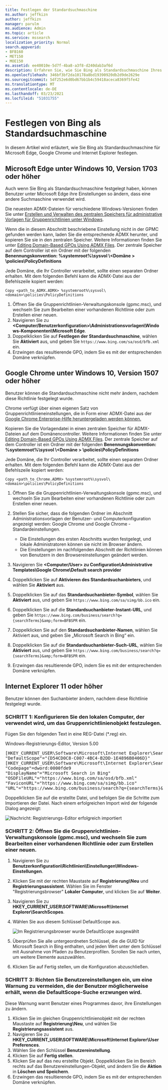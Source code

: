 ```yaml
---
title: Festlegen der Standardsuchmaschine
ms.author: jeffkizn
author: jeffkizn
manager: parulm
ms.audience: Admin
ms.topic: article
ms.service: mssearch
localization_priority: Normal
search.appverid:
- BFB160
- MET150
- MOE150
ms.assetid: ee40010e-5d7f-4ba8-a3f8-d240dab3af6d
description: Erfahren Sie, wie Sie Bing als Standardsuchmaschine Ihres Unternehmens für Microsoft Search festlegen.
ms.openlocfilehash: 346bf3bf2da10178a8bd19390920db2d9de2629e
ms.sourcegitcommit: 5df252e6d0bd67bb1b4c59418aceca8369f5fe42
ms.translationtype: MT
ms.contentlocale: de-DE
ms.lasthandoff: 03/23/2021
ms.locfileid: "51031755"
---
```

# <a name="make-bing-the-default-search-engine"></a>Festlegen von Bing als Standardsuchmaschine
  
In diesem Artikel wird erläutert, wie Sie Bing als Standardsuchmaschine für Microsoft Edge, Google Chrome und Internet Explorer festlegen. 
  
## <a name="microsoft-edge-on-windows-10-version-1703-or-later"></a>Microsoft Edge unter Windows 10, Version 1703 oder höher

Auch wenn Sie Bing als Standardsuchmaschine festgelegt haben, können Benutzer unter Microsoft Edge ihre Einstellungen so ändern, dass eine andere Suchmaschine verwendet wird.
  
Die neuesten ADMX-Dateien für verschiedene Windows-Versionen finden Sie unter [Erstellen und Verwalten des zentralen Speichers für administrative Vorlagen für Gruppenrichtlinien unter Windows](https://support.microsoft.com/help/3087759/how-to-create-and-manage-the-central-store-for-group-policy-administra).
  
Wenn die in diesem Abschnitt beschriebene Einstellung nicht in der GPMC gefunden werden kann, laden Sie die entsprechende ADMX herunter, und kopieren Sie sie in den zentralen Speicher. Weitere Informationen finden Sie unter [Editing Domain-Based GPOs Using ADMX Files](/previous-versions/windows/it-pro/windows-vista/cc748955%28v%3dws.10%29). Der zentrale Speicher auf dem Controller ist ein Ordner mit der folgenden **Benennungskonvention: %systemroot%\sysvol \\<Domäne \> \policies\PolicyDefinitions**
  
Jede Domäne, die Ihr Controller verarbeitet, sollte einen separaten Ordner erhalten. Mit dem folgenden Befehl kann die ADMX-Datei aus der Befehlszeile kopiert werden:
  
 `Copy <path_to_ADMX.ADMX> %systemroot%\sysvol\<domain>\policies\PolicyDefinitions`
  
1. Öffnen Sie die Gruppenrichtlinien-Verwaltungskonsole (gpmc.msc), und wechseln Sie zum Bearbeiten einer vorhandenen Richtlinie oder zum Erstellen einer neuen.
2. Navigieren Sie zu **&lt;Computer/Benutzerkonfiguration&gt;\Administrationsvorlagen\Windows-Komponenten\Microsoft Edge**.
3. Doppelklicken Sie auf **Festlegen der Standardsuchmaschine**, wählen Sie **Aktiviert** aus, und geben Sie `https://www.bing.com/sa/osd/bfb.xml` ein.
4. Erzwingen das resultierende GPO, indem Sie es mit der entsprechenden Domäne verknüpfen.


## <a name="google-chrome-on-windows-10-version-1507-or-later"></a>Google Chrome unter Windows 10, Version 1507 oder höher

Benutzer können die Standardsuchmaschine nicht mehr ändern, nachdem diese Richtlinie festgelegt wurde.
  
Chrome verfügt über einen eigenen Satz von Gruppenrichtlinieneinstellungen, die in Form einer ADMX-Datei aus der [Google Chrome Enterprise-Hilfe heruntergeladen werden können.](https://support.google.com/chrome/a/answer/187202)
  
Kopieren Sie die Vorlagendatei in einen zentralen Speicher für ADMX-Dateien auf dem Domänencontroller. Weitere Informationen finden Sie unter [Editing Domain-Based GPOs Using ADMX Files](/previous-versions/windows/it-pro/windows-vista/cc748955%28v%3dws.10%29). Der zentrale Speicher auf dem Controller ist ein Ordner mit der folgenden **Benennungskonvention: %systemroot%\sysvol \\<Domäne \> \policies\PolicyDefinitions**
  
Jede Domäne, die Ihr Controller verarbeitet, sollte einen separaten Ordner erhalten. Mit dem folgenden Befehl kann die ADMX-Datei aus der Befehlszeile kopiert werden:
  
 `Copy <path_to_Chrome.ADMX> %systemroot%\sysvol\<domain>\policies\PolicyDefinitions`
  
1. Öffnen Sie die Gruppenrichtlinien-Verwaltungskonsole (gpmc.msc), und wechseln Sie zum Bearbeiten einer vorhandenen Richtlinie oder zum Erstellen einer neuen.
2. Stellen Sie sicher, dass die folgenden Ordner im Abschnitt Administrationsvorlagen der Benutzer- und Computerkonfiguration angezeigt werden: Google Chrome und Google Chrome - Standardeinstellungen.

    - Die Einstellungen des ersten Abschnitts wurden festgelegt, und lokale Administratoren können sie nicht im Browser ändern.
    - Die Einstellungen im nachfolgenden Abschnitt der Richtlinien können von Benutzern in den Browsereinstellungen geändert werden.

3. Navigieren Sie **\<Computer/User\> zu Configuration\Administrative Templates\Google Chrome\Default search provider**
4. Doppelklicken Sie auf **Aktivieren des Standardsuchanbieters**, und wählen Sie **Aktiviert** aus.
5. Doppelklicken Sie auf das **Standardsuchanbieter-Symbol**, wählen Sie **Aktiviert** aus, und geben Sie `https://www.bing.com/sa/simg/bb.ico` ein.
6. Doppelklicken Sie auf die **Standardsuchanbieter-Instant-URL**, und geben Sie `https://www.bing.com/business/search?q={searchTerms}&amp;form=BFBSPR` ein.
7. Doppelklicken Sie auf den **Standardsuchanbieter-Namen**, wählen Sie Aktiviert aus, und geben Sie „Microsoft Search in Bing“ ein.
8. Doppelklicken Sie auf die **Standardsuchanbieter-Such-URL**, wählen Sie **Aktiviert** aus, und geben Sie `https://www.bing.com/business/search?q={searchTerms}&amp;form=BFBSPR` ein.
9. Erzwingen das resultierende GPO, indem Sie es mit der entsprechenden Domäne verknüpfen.

## <a name="internet-explorer-11-or-later"></a>Internet Explorer 11 oder höher

Benutzer können den Suchanbieter ändern, nachdem diese Richtlinie festgelegt wurde.
  
### <a name="step-1-configure-the-local-machine-that-will-be-used-to-set-the-gpo"></a>SCHRITT 1: Konfigurieren Sie den lokalen Computer, der verwendet wird, um das Gruppenrichtlinienobjekt festzulegen.

Fügen Sie den folgenden Text in eine REG-Datei (\*.reg) ein.
  
Windows-Registrierungs-Editor, Version 5.00
  
<pre>[HKEY_CURRENT_USER\Software\Microsoft\Internet Explorer\SearchScopes]
"DefaultScope"="{D54CD0C8-C007-4BC4-B2DD-1E4896B8406D}"
[HKEY_CURRENT_USER\Software\Microsoft\Internet Explorer\SearchScopes\{D54CD0C8-C007-4BC4-B2DD-1E4896B8406D}]
"Codepage"=dword:0000fde9
"DisplayName"="Microsoft Search in Bing"
"OSDFileURL"="https://www.bing.com/sa/osd/bfb.xml"
"FaviconURL"="https://www.bing.com/sa/simg/bb.ico"
"URL"="https://www.bing.com/business/search?q={searchTerms}&amp;form=BFBSPR"</pre>
  
Doppelklicken Sie auf die erstellte Datei, und befolgen Sie die Schritte zum Importieren der Datei. Nach einem erfolgreichen Import wird der folgende Dialog angezeigt:
  
![Nachricht: Registrierungs-Editor erfolgreich importiert](media/ea3686b9-f6d7-481e-9a0d-2c96891bc501.png)
  
### <a name="step-2-open-the-group-policy-management-console-gpmcmsc-and-switch-to-editing-an-existing-policy-or-creating-a-new-one"></a>SCHRITT 2: Öffnen Sie die Gruppenrichtlinien-Verwaltungskonsole (gpmc.msc), und wechseln Sie zum Bearbeiten einer vorhandenen Richtlinie oder zum Erstellen einer neuen.

1. Navigieren Sie zu **Benutzerkonfiguration\Richtlinien\Einstellungen\Windows-Einstellungen**.
2. Klicken Sie mit der rechten Maustaste auf **Registrierung\Neu** und **Registrierungsassistent**. Wählen Sie im Fenster "Registrierungsbrowser" **Lokaler Computer**, und klicken Sie auf **Weiter**.
3. Navigieren Sie zu **HKEY_CURRENT_USER\SOFTWARE\Microsoft\Internet Explorer\SearchScopes**.
4. Wählen Sie aus diesem Schlüssel DefaultScope aus.

    ![Im Registrierungsbrowser wurde DefaultScope ausgewählt](media/ec5a450d-0cba-4e9c-acba-1a09e8e90bad.png)
5. Überprüfen Sie alle untergeordneten Schlüssel, die die GUID für Microsoft Search in Bing enthalten, und jeden Wert unter dem Schlüssel mit Ausnahme von Pfaden zu Benutzerprofilen. Scrollen Sie nach unten, um weitere Elemente auszuwählen.
6. Klicken Sie auf Fertig stellen, um die Konfiguration abzuschließen.

### <a name="step-3-set-up-user-preferences-to-help-eliminate-a-warning-the-user-may-get-when-defaultscope-search-is-enforced"></a>SCHRITT 3: Richten Sie Benutzereinstellungen ein, um eine Warnung zu vermeiden, die der Benutzer möglicherweise erhält, wenn die DefaultScope-Suche erzwungen wird.

Diese Warnung warnt Benutzer eines Programmes davor, ihre Einstellungen zu ändern.
  
1. Klicken Sie im gleichen Gruppenrichtlinienobjekt mit der rechten Maustaste auf **Registrierung\Neu**, und wählen Sie **Registrierungsassistent** aus.
2. Navigieren Sie zu **HKEY_CURRENT_USER\SOFTWARE\Microsoft\Internet Explorer\User Preferences**.
3. Wählen Sie den Schlüssel **Benutzereinstellung**.
4. Klicken Sie auf **Fertig stellen**.
5. Klicken Sie auf das neu erstellte Objekt. Doppelklicken Sie im Bereich rechts auf das Benutzereinstellungen-Objekt, und ändern Sie die **Aktion** in **Löschen und Speichern**.
6. Erzwingen das resultierende GPO, indem Sie es mit der entsprechenden Domäne verknüpfen.